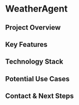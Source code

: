 # WeatherAgent

## Project Overview

## Key Features

## Technology Stack

## Potential Use Cases

## Contact & Next Steps
